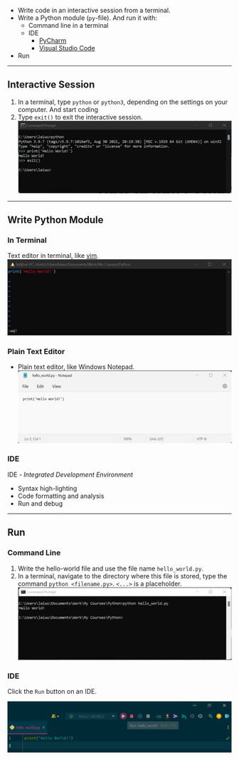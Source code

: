 - Write code in an interactive session from a terminal.
- Write a Python module (`py`-file). And run it with:
    - Command line in a terminal
    - IDE
        - [PyCharm](https://www.jetbrains.com/pycharm/)
        - [Visual Studio Code](https://code.visualstudio.com/)
- Run

---
## Interactive Session
1. In a terminal, type `python` or `python3`, depending on the settings on your computer. And start coding
2. Type `exit()` to exit the interactive session.
![width:850](images/python_interactive_session_windows.png)

---
## Write Python Module
### In Terminal
Text editor in terminal, like [vim](https://www.vim.org/).
![width:850](images/python_module_vim.png)

### Plain Text Editor
* Plain text editor, like Windows Notepad.
![width:850](images/python_module_notepad.png)

### IDE

IDE - *Integrated Development Environment*
* Syntax high-lighting
* Code formatting and analysis
* Run and debug

---
## Run
### Command Line
1. Write the hello-world file and use the file name `hello_world.py`.
2. In a terminal, navigate to the directory where this file is stored, type the command `python <filename.py>`. `<...>` is a placeholder.
![width:800](images/python_module_run_command_line.png)

### IDE
Click the `Run` button on an IDE.

![width:800](images/python_module_run_ide.png)